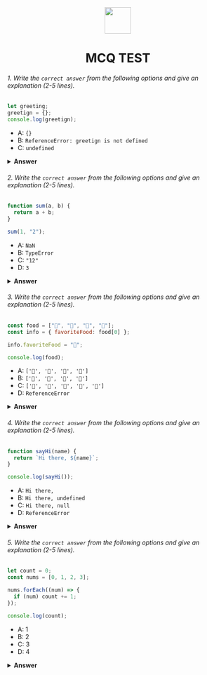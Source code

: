 <div align="center">
  <img height="60" src="https://edurev.gumlet.io/AllImages/original/ApplicationImages/CourseImages/944e5d47-8c55-4a89-91e5-22ab5f2798fc_CI.png">
  <h1>MCQ TEST</h1>
</div>

###### 1. Write the `correct answer` from the following options and give an explanation (2-5 lines).

```javascript
let greeting;
greetign = {};
console.log(greetign);
```

- A: `{}`
- B: `ReferenceError: greetign is not defined`
- C: `undefined`

<details><summary><b>Answer</b></summary>
<p>

#### Answer:?

<i>Answer is B. Because, In the first line 'greeting' has declared. But in the second line, an empty object 'greetign' is initialized. 'greeting' and 'greetign' are different and as the object 'greetign' isn't declared it will throw this error: `ReferenceError: greetign is not defined`</i>

</p>
</details>

###### 2. Write the `correct answer` from the following options and give an explanation (2-5 lines).

```javascript
function sum(a, b) {
  return a + b;
}

sum(1, "2");
```

- A: `NaN`
- B: `TypeError`
- C: `"12"`
- D: `3`

<details><summary><b>Answer</b></summary>
<p>

#### Answer: ?

<i>Answer is C. JavaScript performs type coercion and converts the number 1 to a string to perform string concatenation instead of numerical addition. As a result, the function concatenates the two values as strings, resulting in the string "12".</i>

</p>
</details>

###### 3. Write the `correct answer` from the following options and give an explanation (2-5 lines).

```javascript
const food = ["🍕", "🍫", "🥑", "🍔"];
const info = { favoriteFood: food[0] };

info.favoriteFood = "🍝";

console.log(food);
```

- A: `['🍕', '🍫', '🥑', '🍔']`
- B: `['🍝', '🍫', '🥑', '🍔']`
- C: `['🍝', '🍕', '🍫', '🥑', '🍔']`
- D: `ReferenceError`

<details><summary><b>Answer</b></summary>
<p>

#### Answer: ?

<i>Answer is A. Changing the value of 'info.favoriteFood' does not affect the original array 'food'. The info object is a separate entity from the 'food' array, and changing the object's property does not modify the array.</i>

</p>
</details>

###### 4. Write the `correct answer` from the following options and give an explanation (2-5 lines).

```javascript
function sayHi(name) {
  return `Hi there, ${name}`;
}

console.log(sayHi());
```

- A: `Hi there,`
- B: `Hi there, undefined`
- C: `Hi there, null`
- D: `ReferenceError`

<details><summary><b>Answer</b></summary>
<p>

#### Answer: ?

<i>Answer is B. In the provided code, the sayHi function expects a name parameter. When you call the function without passing any arguments, the name parameter inside the function will be undefined. However, the template string in the return statement is trying to concatenate the name parameter, which is undefined. In JavaScript, when you concatenate a string with undefined, the output will be a string containing the word "undefined".</i>

</p>
</details>

###### 5. Write the `correct answer` from the following options and give an explanation (2-5 lines).

```javascript
let count = 0;
const nums = [0, 1, 2, 3];

nums.forEach((num) => {
  if (num) count += 1;
});

console.log(count);
```

- A: 1
- B: 2
- C: 3
- D: 4

<details><summary><b>Answer</b></summary>
<p>

#### Answer: ?

<i>Answer is C. In JavaScript, when we use a number in a condition, 0 is considered falsy, and any other non-zero number is considered truthy. So, the condition if (num) evaluates to true for all elements in the 'nums' array except 0. For num = 0, the condition evaluates to false, and nothing happens. For the other elements (1, 2, and 3), the condition evaluates to true, and count is incremented by 1 for each of these elements. Thus, the code will give 3. </i>

</p>
</details>
